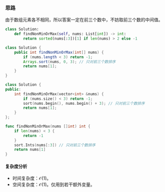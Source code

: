 ### 思路

由于数组元素各不相同，所以答案一定在前三个数中，不妨取前三个数的中间值。

```py [sol-Python3]
class Solution:
    def findNonMinOrMax(self, nums: List[int]) -> int:
        return sorted(nums[:3])[1] if len(nums) > 2 else -1
```

```java [sol-Java]
class Solution {
    public int findNonMinOrMax(int[] nums) {
        if (nums.length < 3) return -1;
        Arrays.sort(nums, 0, 3); // 只对前三个数排序
        return nums[1];
    }
}
```

```cpp [sol-C++]
class Solution {
public:
    int findNonMinOrMax(vector<int> &nums) {
        if (nums.size() < 3) return -1;
        sort(nums.begin(), nums.begin() + 3); // 只对前三个数排序
        return nums[1];
    }
};
```

```go [sol-Go]
func findNonMinOrMax(nums []int) int {
	if len(nums) < 3 {
		return -1
	}
	sort.Ints(nums[:3]) // 只对前三个数排序
	return nums[1]
}
```

#### 复杂度分析

- 时间复杂度：$\mathcal{O}(1)$。
- 空间复杂度：$\mathcal{O}(1)$。仅用到若干额外变量。
